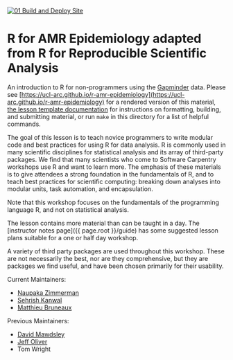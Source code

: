 [![01 Build and Deploy Site](https://github.com/UCL-ARC/r-amr-epidemiology/actions/workflows/sandpaper-main.yaml/badge.svg)](https://github.com/UCL-ARC/r-amr-epidemiology/actions/workflows/sandpaper-main.yaml)

# R for AMR Epidemiology adapted from R for Reproducible Scientific Analysis

An introduction to R for non-programmers using the [Gapminder][gapminder] data.
Please see [https://ucl-arc.github.io/r-amr-epidemiology](https://ucl-arc.github.io/r-amr-epidemiology) for a rendered version of this material,
[the lesson template documentation][lesson-example]
for instructions on formatting, building, and submitting material,
or run `make` in this directory for a list of helpful commands.

The goal of this lesson is to teach novice programmers to write modular code
and best practices for using R for data analysis. R is commonly used in many
scientific disciplines for statistical analysis and its array of third-party
packages. We find that many scientists who come to Software Carpentry workshops
use R and want to learn more. The emphasis of these materials is to give
attendees a strong foundation in the fundamentals of R, and to teach best
practices for scientific computing: breaking down analyses into modular units,
task automation, and encapsulation.

Note that this workshop focuses on the fundamentals of the programming
language R, and not on statistical analysis.

The lesson contains more material than can be taught in a day.  The [instructor notes page]({{ page.root }}/guide) has some suggested lesson plans suitable for a one or half day workshop.

A variety of third party packages are used throughout this workshop. These
are not necessarily the best, nor are they comprehensive, but they are
packages we find useful, and have been chosen primarily for their
usability.

Current Maintainers:

- [Naupaka Zimmerman][zimmerman_naupaka]
- [Sehrish Kanwal](https://github.com/skanwal)
- [Matthieu Bruneaux](https://github.com/matthieu-bruneaux)

Previous Maintainers:

- [David Mawdsley][mawdsley_david]
- [Jeff Oliver][oliver_jeffrey]
- Tom Wright

[gapminder]: https://www.gapminder.org/
[lesson-example]: https://carpentries.github.io/lesson-example
[zimmerman_naupaka]: https://carpentries.org/maintainers/#naupaka
[mawdsley_david]: https://carpentries.org/maintainers/#mawds
[oliver_jeffrey]: https://carpentries.org/maintainers/#jcoliver




